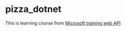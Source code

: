 # pizza_dotnet

This is learning course from [Microsoft training web API](https://learn.microsoft.com/en-us/training/modules/build-web-api-aspnet-core/)